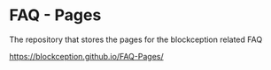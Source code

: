 # FAQ - Pages

The repository that stores the pages for the blockception related FAQ

https://blockception.github.io/FAQ-Pages/
